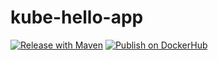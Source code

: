 # kube-hello-app


[![Release with Maven](https://github.com/rrredbeard/kube-hello-app/actions/workflows/release.yml/badge.svg?branch=main)](https://github.com/rrredbeard/kube-hello-app/actions/workflows/release.yml)
[![Publish on DockerHub](https://github.com/rrredbeard/kube-hello-app/actions/workflows/docker-image-push.yml/badge.svg)](https://github.com/rrredbeard/kube-hello-app/actions/workflows/docker-image-push.yml)
